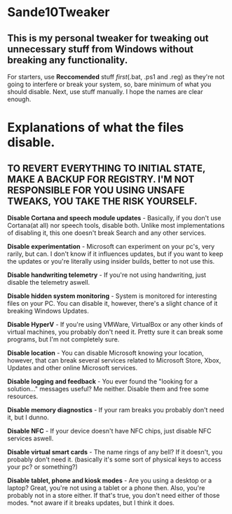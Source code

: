 # Sande10Tweaker
## This is my personal tweaker for tweaking out unnecessary stuff from Windows without breaking any functionality.

For starters, use **Reccomended** stuff _first_(.bat, .ps1 and .reg) as they're not going to interfere or break your system, so, bare minimum of what you should disable. Next, use stuff manually. I hope the names are clear enough.

# Explanations of what the files disable.
## **TO REVERT EVERYTHING TO INITIAL STATE, MAKE A BACKUP FOR REGISTRY. I'M NOT RESPONSIBLE FOR YOU USING UNSAFE TWEAKS, YOU TAKE THE RISK YOURSELF.**

**Disable Cortana and speech module updates** - Basically, if you don't use Cortana(at all) nor speech tools, disable both. Unlike most implementations of disabling it, this one doesn't break Search and any other services.

**Disable experimentation** - Microsoft can experiment on your pc's, very rarily, but can. I don't know if it influences updates, but if you want to keep the updates or you're literally using insider builds, better to not use this.

**Disable handwriting telemetry** - If you're not using handwriting, just disable the telemetry aswell.

**Disable hidden system monitoring** - System is monitored for interesting files on your PC. You can disable it, however, there's a slight chance of it breaking Windows Updates.

**Disable HyperV** - If you're using VMWare, VirtualBox or any other kinds of virtual machines, you probably don't need it. Pretty sure it can break some programs, but I'm not completely sure.

**Disable location** - You can disable Microsoft knowing your location, however, that can break several services related to Microsoft Store, Xbox, Updates and other online Microsoft services.

**Disable logging and feedback** - You ever found the "looking for a solution..." messages useful? Me neither. Disable them and free some resources.

**Disable memory diagnostics** - If your ram breaks you probably don't need it, but I dunno.

**Disable NFC** - If your device doesn't have NFC chips, just disable NFC services aswell.

**Disable virtual smart cards** - The name rings of any bell? If it doesn't, you probably don't need it. (basically it's some sort of physical keys to access your pc? or something?)

**Disable tablet, phone and kiosk modes** - Are you using a desktop or a laptop? Great, you're not using a tablet or a phone then. Also, you're probably not in a store either. If that's true, you don't need either of those modes. *not aware if it breaks updates, but I think it does.
